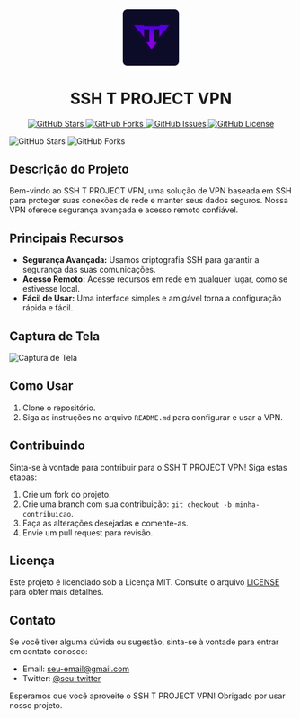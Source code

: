 <div align="center">
  <img src="favicon.ico" alt="Logo do SSH T PROJECT VPN" width="100">
</div>

<h1 align="center">SSH T PROJECT VPN</h1>

<div align="center">
  <a href="https://github.com/TelksBr/SSH_T_PROJECT_PAGE/stargazers">
    <img src="https://img.shields.io/github/stars/TelksBr/SSH_T_PROJECT_PAGE.svg?style=for-the-badge" alt="GitHub Stars">
  </a>
  <a href="https://github.com/TelksBr/SSH_T_PROJECT_PAGE/network/members">
    <img src="https://img.shields.io/github/forks/TelksBr/SSH_T_PROJECT_PAGE.svg?style=for-the-badge" alt="GitHub Forks">
  </a>
  <a href="https://github.com/TelksBr/SSH_T_PROJECT_PAGE/issues">
    <img src="https://img.shields.io/github/issues/TelksBr/SSH_T_PROJECT_PAGE.svg?style=for-the-badge" alt="GitHub Issues">
  </a>
  <a href="https://github.com/TelksBr/SSH_T_PROJECT_PAGE/blob/master/LICENSE">
    <img src="https://img.shields.io/github/license/TelksBr/SSH_T_PROJECT_PAGE.svg?style=for-the-badge" alt="GitHub License">
  </a>
</div>

![GitHub Stars](https://img.shields.io/github/stars/TelksBr/SSH_T_PROJECT_PAGE.svg)
![GitHub Forks](https://img.shields.io/github/forks/TelksBr/SSH_T_PROJECT_PAGE.svg)


## Descrição do Projeto

Bem-vindo ao SSH T PROJECT VPN, uma solução de VPN baseada em SSH para proteger suas conexões de rede e manter seus dados seguros. Nossa VPN oferece segurança avançada e acesso remoto confiável.

## Principais Recursos

- **Segurança Avançada:** Usamos criptografia SSH para garantir a segurança das suas comunicações.
- **Acesso Remoto:** Acesse recursos em rede em qualquer lugar, como se estivesse local.
- **Fácil de Usar:** Uma interface simples e amigável torna a configuração rápida e fácil.

## Captura de Tela

![Captura de Tela](https://sua-url-da-imagem/captura-de-tela.png)

## Como Usar

1. Clone o repositório.
2. Siga as instruções no arquivo `README.md` para configurar e usar a VPN.

## Contribuindo

Sinta-se à vontade para contribuir para o SSH T PROJECT VPN! Siga estas etapas:

1. Crie um fork do projeto.
2. Crie uma branch com sua contribuição: `git checkout -b minha-contribuicao`.
3. Faça as alterações desejadas e comente-as.
4. Envie um pull request para revisão.

## Licença

Este projeto é licenciado sob a Licença MIT. Consulte o arquivo [LICENSE](LICENSE) para obter mais detalhes.

## Contato

Se você tiver alguma dúvida ou sugestão, sinta-se à vontade para entrar em contato conosco:

- Email: seu-email@gmail.com
- Twitter: [@seu-twitter](https://twitter.com/seu-twitter)

Esperamos que você aproveite o SSH T PROJECT VPN! Obrigado por usar nosso projeto.
